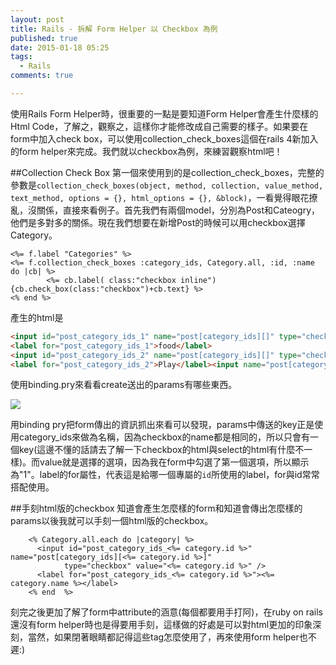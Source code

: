 ```yaml
---
layout: post
title: Rails - 拆解 Form Helper 以 Checkbox 為例
published: true
date: 2015-01-18 05:25
tags:
  - Rails
comments: true

---
```

使用Rails Form Helper時，很重要的一點是要知道Form Helper會產生什麼樣的Html Code，了解之，觀察之，這樣你才能修改成自己需要的樣子。如果要在form中加入check box，可以使用collection_check_boxes這個在rails 4新加入的form helper來完成。我們就以checkbox為例，來練習觀察html吧！

##Collection Check Box
第一個來使用到的是collection_check_boxes，完整的參數是`collection_check_boxes(object, method, collection, value_method, text_method, options = {}, html_options = {}, &block)`，一看覺得眼花撩亂，沒關係，直接來看例子。首先我們有兩個model，分別為Post和Cateogry，他們是多對多的關係。現在我們想要在新增Post的時候可以用checkbox選擇Category。

```erb
<%= f.label "Categories" %>
<%= f.collection_check_boxes :category_ids, Category.all, :id, :name do |cb| %>
		<%= cb.label( class:"checkbox inline"){cb.check_box(class:"checkbox")+cb.text} %>
<% end %>
```
產生的html是
```html
<input id="post_category_ids_1" name="post[category_ids][]" type="checkbox" value="1">
<label for="post_category_ids_1">food</label>
<input id="post_category_ids_2" name="post[category_ids][]" type="checkbox" value="2">
<label for="post_category_ids_2">Play</label><input name="post[category_ids][]" type="hidden" value="">
```
使用binding.pry來看看create送出的params有哪些東西。

![](https://lh5.googleusercontent.com/prEm9rc0sIHt53jGcgC-dy7Ej3hjESh1-XymMINIzWE=w1743-h143-no)

用binding pry把form傳出的資訊抓出來看可以發現，params中傳送的key正是使用category_ids來做為名稱，因為checkbox的name都是相同的，所以只會有一個key(這邊不懂的話請去了解一下checkbox的html與select的html有什麼不一樣)。而value就是選擇的選項，因為我在form中勾選了第一個選項，所以顯示為"1"。label的for屬性，代表這是給哪一個專屬的`id`所使用的label，for與id常常搭配使用。

##手刻html版的checkbox
知道會產生怎麼樣的form和知道會傳出怎麼樣的params以後我就可以手刻一個html版的checkbox。
```erb
    <% Category.all.each do |category| %>
      <input id="post_category_ids_<%= category.id %>" name="post[category_ids][<%= category.id %>]"
            type="checkbox" value="<%= category.id %>" />
      <label for="post_category_ids_<%= category.id %>"><%= category.name %></label>
    <% end  %>
```
刻完之後更加了解了form中attribute的涵意(每個都要用手打阿)，在ruby on rails還沒有form helper時也是得要用手刻，這樣做的好處是可以對html更加的印象深刻，當然，如果閉著眼睛都記得這些tag怎麼使用了，再來使用form helper也不遲:)